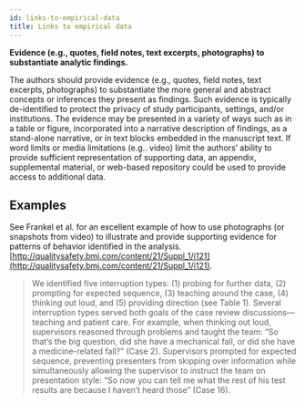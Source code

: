 ```yaml
---
id: links-to-empirical-data
title: Links to empirical data
---
```

**Evidence (e.g., quotes, field notes, text excerpts, photographs) to substantiate analytic findings.**

The authors should provide evidence (e.g., quotes, field notes, text excerpts, photographs) to substantiate the more general and abstract concepts or inferences they present as findings. Such evidence is typically de-identified to protect the privacy of study participants, settings, and/or institutions. The evidence may be presented in a variety of ways such as in a table or figure, incorporated into a narrative description of findings, as a stand-alone narrative, or in text blocks embedded in the manuscript text. If word limits or media limitations (e.g.. video) limit the authors’ ability to provide sufficient representation of supporting data, an appendix, supplemental material, or web-based repository could be used to provide access to additional data.

## Examples

See Frankel et al. for an excellent example of how to use photographs (or snapshots from video) to illustrate and provide supporting evidence for patterns of behavior identified in the analysis. [http://qualitysafety.bmj.com/content/21/Suppl_1/i121](http://qualitysafety.bmj.com/content/21/Suppl_1/i121).

> We identified five interruption types: (1) probing for further data, (2) prompting for expected sequence, (3) teaching around the case, (4) thinking out loud, and (5) providing direction (see Table 1). Several interruption types served both goals of the case review discussions—teaching and patient care. For example, when thinking out loud, supervisors reasoned through problems and taught the team: “So that’s the big question, did she have a mechanical fall, or did she have a medicine-related fall?” (Case 2). Supervisors prompted for expected sequence, preventing presenters from skipping over information while simultaneously allowing the supervisor to instruct the team on presentation style: “So now you can tell me what the rest of his test results are because I haven’t heard those” (Case 16).
